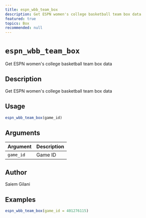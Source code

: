 ```yaml
---
title: espn_wbb_team_box
description: Get ESPN women's college basketball team box data
featured: true
topics: Box
recommended: null
---
```

# `espn_wbb_team_box`

Get ESPN women's college basketball team box data


## Description

Get ESPN women's college basketball team box data


## Usage

```r
espn_wbb_team_box(game_id)
```


## Arguments

Argument      |Description
------------- |----------------
`game_id`     |     Game ID


## Author

Saiem Gilani


## Examples

```r
espn_wbb_team_box(game_id = 401276115)
```
